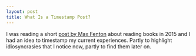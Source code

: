 ```yaml
---
layout: post
title: What Is a Timestamp Post?
---
```


I was reading a short [post by Max Fenton](http://5880.me/in/2015/a-book-in-2015/) about reading books in 2015 and I had an idea to timestamp my current experiences. Partly to highlight idiosyncrasies that I notice now, partly to find them later on.
